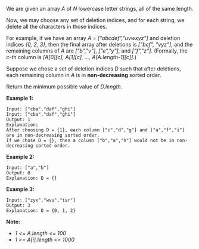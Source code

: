 We are given an array *A* of *N* lowercase letter strings, all of the same length.

Now, we may choose any set of deletion indices, and for each string, we delete all the characters in those indices.

For example, if we have an array *A = ["abcdef","uvwxyz"]* and deletion indices *{0, 2, 3}*, then the final array after deletions is *["bef", "vyz"]*, and the remaining columns of *A* are *["b","v"]*, *["e","y"]*, and *["f","z"]*.  (Formally, the *c*-th column is *[A[0][c], A[1][c], ..., A[A.length-1][c]]*.)

Suppose we chose a set of deletion indices *D* such that after deletions, each remaining column in *A* is in **non-decreasing** sorted order.

Return the minimum possible value of *D.length*.

**Example 1:**
```
Input: ["cba","daf","ghi"]
Input: ["cba","daf","ghi"]
Output: 1
Explanation: 
After choosing D = {1}, each column ["c","d","g"] and ["a","f","i"] are in non-decreasing sorted order.
If we chose D = {}, then a column ["b","a","h"] would not be in non-decreasing sorted order.
```
**Example 2:**
```
Input: ["a","b"]
Output: 0
Explanation: D = {}
```
**Example 3:**
```
Input: ["zyx","wvu","tsr"]
Output: 3
Explanation: D = {0, 1, 2}
```

**Note:**
* *1 <= A.length <= 100*
* *1 <= A[i].length <= 1000*
